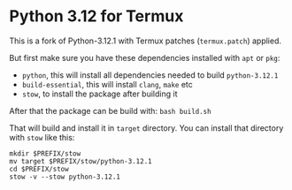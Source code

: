 # Python 3.12 for Termux

This is a fork of Python-3.12.1 with Termux patches (`termux.patch`) applied.

But first make sure you have these dependencies installed with `apt` or `pkg`:

 - `python`, this will install all dependencies needed to build `python-3.12.1`
 - `build-essential`, this will install `clang`, `make` etc
 - `stow`, to install the package after building it

After that the package can be build with: `bash build.sh`

That will build and install it in `target` directory. You can install that directory with `stow` like this:

```
mkdir $PREFIX/stow
mv target $PREFIX/stow/python-3.12.1
cd $PREFIX/stow
stow -v --stow python-3.12.1
```
